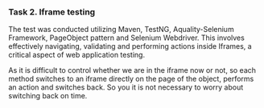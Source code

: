 ### Task 2. Iframe testing
The test was conducted utilizing Maven, TestNG, Aquality-Selenium  Framework, PageObject pattern and Selenium Webdriver. This involves effectively navigating, validating and performing actions inside Iframes, a critical aspect of web application testing.

As it is difficult to control whether we are in the iframe now or not, so each method switches to an iframe directly on the page of the object, performs an action and switches back. So you it is not necessary to worry about switching back on time.
